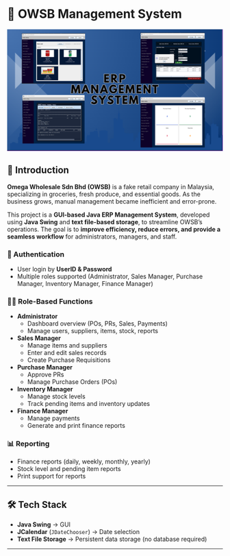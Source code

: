 # 🏪 OWSB Management System
![image alt](https://github.com/kianseng40833/OWSB-ERP-Management-System/blob/main/ERP%20Management%20System.png?raw=true)

## 📌 Introduction
**Omega Wholesale Sdn Bhd (OWSB)** is a fake retail company in Malaysia, specializing in groceries, fresh produce, and essential goods. As the business grows, manual management became inefficient and error-prone.  

This project is a **GUI-based Java ERP Management System**, developed using **Java Swing** and **text file-based storage**, to streamline OWSB’s operations. The goal is to **improve efficiency, reduce errors, and provide a seamless workflow** for administrators, managers, and staff.

### 🔑 Authentication
- User login by **UserID & Password**
- Multiple roles supported (Administrator, Sales Manager, Purchase Manager, Inventory Manager, Finance Manager)

### 👩‍💼 Role-Based Functions
- **Administrator**
  - Dashboard overview (POs, PRs, Sales, Payments)
  - Manage users, suppliers, items, stock, reports
- **Sales Manager**
  - Manage items and suppliers
  - Enter and edit sales records
  - Create Purchase Requisitions
- **Purchase Manager**
  - Approve PRs
  - Manage Purchase Orders (POs)
- **Inventory Manager**
  - Manage stock levels
  - Track pending items and inventory updates
- **Finance Manager**
  - Manage payments
  - Generate and print finance reports

### 📊 Reporting
- Finance reports (daily, weekly, monthly, yearly)
- Stock level and pending item reports
- Print support for reports

---

## 🛠️ Tech Stack
- **Java Swing** → GUI
- **JCalendar** (`JDateChooser`) → Date selection
- **Text File Storage** → Persistent data storage (no database required)

---



